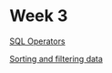 # Week 3

[SQL Operators](Week%203%20033a1ebdb9c5444f96d293e081aa4d91/SQL%20Operators%205e4710d431eb4bf5a65c7ddf37c5d428.md)

[Sorting and filtering data](Week%203%20033a1ebdb9c5444f96d293e081aa4d91/Sorting%20and%20filtering%20data%200526fe39bef34a218c12d77016eb05fd.md)